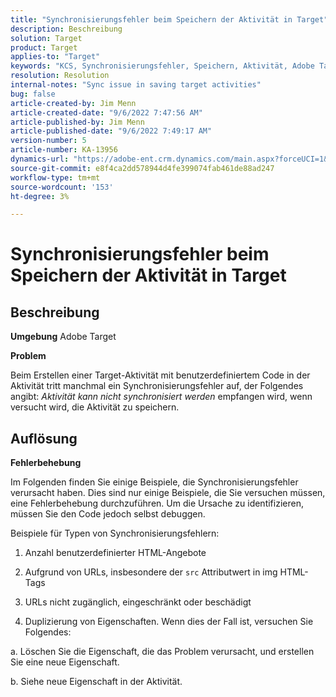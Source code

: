 ```yaml
---
title: "Synchronisierungsfehler beim Speichern der Aktivität in Target"
description: Beschreibung
solution: Target
product: Target
applies-to: "Target"
keywords: "KCS, Synchronisierungsfehler, Speichern, Aktivität, Adobe Target, Fehlerbehebung"
resolution: Resolution
internal-notes: "Sync issue in saving target activities"
bug: false
article-created-by: Jim Menn
article-created-date: "9/6/2022 7:47:56 AM"
article-published-by: Jim Menn
article-published-date: "9/6/2022 7:49:17 AM"
version-number: 5
article-number: KA-13956
dynamics-url: "https://adobe-ent.crm.dynamics.com/main.aspx?forceUCI=1&pagetype=entityrecord&etn=knowledgearticle&id=e765de36-b82d-ed11-9db1-0022480866ad"
source-git-commit: e8f4ca2dd578944d4fe399074fab461de88ad247
workflow-type: tm+mt
source-wordcount: '153'
ht-degree: 3%

---
```


# Synchronisierungsfehler beim Speichern der Aktivität in Target

## Beschreibung


<b>Umgebung</b>
Adobe Target

<b>Problem</b>

Beim Erstellen einer Target-Aktivität mit benutzerdefiniertem Code in der Aktivität tritt manchmal ein Synchronisierungsfehler auf, der Folgendes angibt: *Aktivität kann nicht synchronisiert werden* empfangen wird, wenn versucht wird, die Aktivität zu speichern.


## Auflösung


<b>Fehlerbehebung</b>

Im Folgenden finden Sie einige Beispiele, die Synchronisierungsfehler verursacht haben.
Dies sind nur einige Beispiele, die Sie versuchen müssen, eine Fehlerbehebung durchzuführen. Um die Ursache zu identifizieren, müssen Sie den Code jedoch selbst debuggen.

Beispiele für Typen von Synchronisierungsfehlern:

1. Anzahl benutzerdefinierter HTML-Angebote

2. Aufgrund von URLs, insbesondere der `src` Attributwert in img HTML-Tags

3. URLs nicht zugänglich, eingeschränkt oder beschädigt

4. Duplizierung von Eigenschaften. Wenn dies der Fall ist, versuchen Sie Folgendes:

a. Löschen Sie die Eigenschaft, die das Problem verursacht, und erstellen Sie eine neue Eigenschaft.

b. Siehe neue Eigenschaft in der Aktivität.


